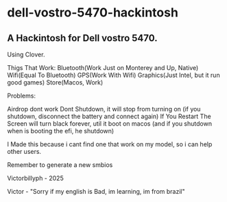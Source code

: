 # dell-vostro-5470-hackintosh
A Hackintosh for Dell vostro 5470.
----------------------------------

Using Clover.

Thigs That Work:
Bluetooth(Work Just on Monterey and Up, Native)
Wifi(Equal To Bluetooth)
GPS(Work With Wifi)
Graphics(Just Intel, but it run good games)
Store(Macos, Work)

Problems:

Airdrop dont work
Dont Shutdown, it will stop from turning on (if you shutdown, disconnect the battery and connect again)
If You Restart The Screen will turn black forever, util it boot on macos (and if you shutdown when is booting the efi, he shutdown)

I Made this because i cant find one that work on my model, so i can help other users.

Remember to generate a new smbios

Victorbillyph - 2025

Victor - "Sorry if my english is Bad, im learning, im from brazil"
